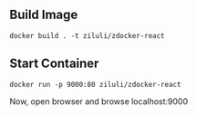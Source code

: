 ## Build Image
```
docker build . -t ziluli/zdocker-react
```

## Start Container
```
docker run -p 9000:80 ziluli/zdocker-react
```

Now, open browser and browse localhost:9000